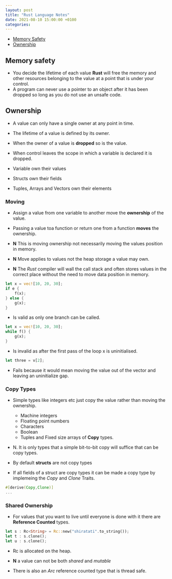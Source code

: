 ```yaml
---
layout: post
title: "Rust Language Notes"
date: 2021-08-10 15:00:00 +0100
categories:
---
```


- [Memory Safety](#memory-safety)
- [Ownership](#ownership)

## Memory safety

- You decide the lifetime of each value __Rust__ will free the memory and other resources belonging to the value at a point that is under your control.
- A program can never use a pointer to an object after it has been dropped so long as you do not use an unsafe code.

## Ownership

- A value can only have a single owner at any point in time.
- The lifetime of a value is defined by its owner.
- When the owner of a value is __dropped__ so is the value.
- When control leaves the scope in which a variable is declared it is dropped.

- Variable own their values
- Structs own their fields
- Tuples, Arrays and Vectors own their elements

### Moving

- Assign a value from one variable to another move the __ownership__ of the value.
- Passing a value toa function or return one from a function __moves__ the ownership.

- __N__ This is moving ownership not necessarily moving the values position in memory.
- __N__ Move applies to values not the heap storage a value may own.
- __N__ The _Rust_ compiler will wall the call stack and often stores values in the correct place without the need to move data position in memory.

```Rust
let x = vec![10, 20, 30];
if e {
	f(x);
} else {
	g(x);
}
```

- Is valid as only one branch can be called.

```Rust
let x = vec![10, 20, 30];
while f() {
	g(x);
}
```

- Is invalid as after the first pass of the loop x is uninitialised.


```Rust
let three = v[2];
```

- Fails because it would mean moving the value out of the vector and leaving an uninitialize gap.

### Copy Types

- Simple types like integers etc just copy the value rather than moving the ownership.
  - Machine integers
  - Floating point numbers
  - Characters
  - Boolean
  - Tuples and Fixed size arrays of __Copy__ types.

- N. It is only types that a simple bit-to-bit copy will suffice that can be copy types.

- By default __structs__ are not copy types
- If all fields of a struct are copy types it can be made a copy type by implemeing the _Copy_ and _Clone_ Traits.

```Rust
#[derive(Copy,Clone)]
...
```

### Shared Ownership

- For values that you want to live until everyone is done with it there are __Reference Counted__ types.

```Rust
let s : Rc<String> = Rc::new("shiratati".to_string());
let t : s.clone();
let u : s.clone();
```

- Rc is allocated on the heap.

- __N__ a value can not be both _shared_ and _mutable_

- There is also an _Arc_ reference counted type that is thread safe.
